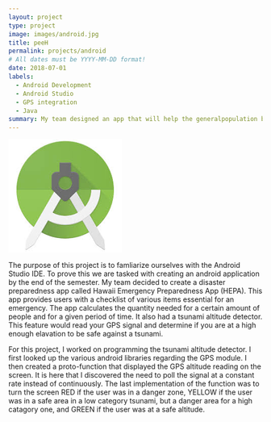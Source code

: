 ```yaml
---
layout: project
type: project
image: images/android.jpg
title: peeH
permalink: projects/android
# All dates must be YYYY-MM-DD format!
date: 2018-07-01
labels:
  - Android Development 
  - Android Studio
  - GPS integration
  - Java
summary: My team designed an app that will help the generalpopulation be better prepared for a natural disaster. 
---
```


<div class="ui small rounded images">
  <img class="ui image" src="../images/android.jpg">
</div>

The purpose of this project is to famliarize ourselves with the Android Studio IDE. To prove this we are tasked with creating an android application by the end of the semester. My team decided to create a disaster preparedness app called Hawaii Emergency Preparedness App (HEPA). This app provides users with a checklist of various items essential for an emergency. The app calculates the quantity needed for a certain amount of people and for a given period of time. It also had a tsunami altitude detector. This feature would read your GPS signal and determine if you are at a high enough elavation to be safe against a tsunami.

For this project, I worked on programming the tsunami altitude detector. I first looked up the various android libraries regarding the GPS module. I then created a proto-function that displayed the GPS altitude reading on the screen. It is here that I discovered the need to poll the signal at a constant rate instead of continuously. The last implementation of the function was to turn the screen RED if the user was in a danger zone, YELLOW if the user was in a safe area in a low category tsunami, but a danger area for a high catagory one, and GREEN if the user was at a safe altitude.

